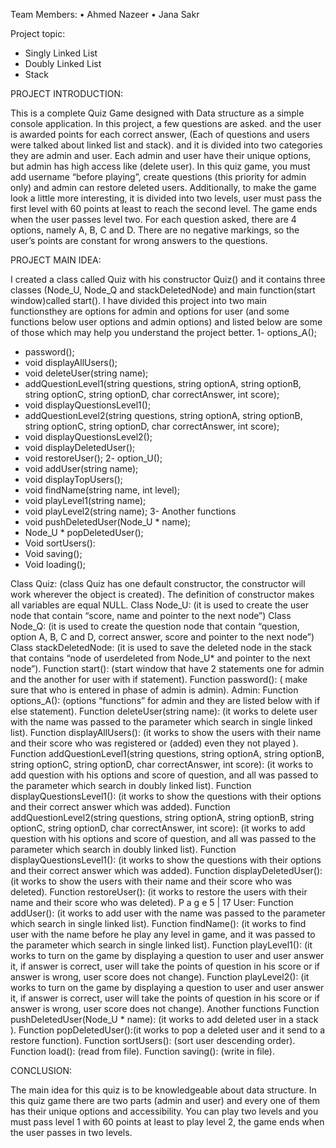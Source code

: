 Team Members:
• Ahmed Nazeer
• Jana Sakr

Project topic:
   - Singly Linked List
   - Doubly Linked List
   - Stack




PROJECT INTRODUCTION:

This is a complete Quiz Game designed with Data structure as a simple console application. In 
this project, a few questions are asked. and the user is awarded points for each correct answer, 
(Each of questions and users were talked about linked list and stack). and it is divided into two 
categories they are admin and user.
Each admin and user have their unique options, but admin has high access like (delete user).
In this quiz game, you must add username “before playing”, create questions (this priority for 
admin only) and admin can restore deleted users. Additionally, to make the game look a little 
more interesting, it is divided into two levels, user must pass the first level with 60 points at 
least to reach the second level.
The game ends when the user passes level two. For each question asked, there are 4 options, 
namely A, B, C and D. There are no negative markings, so the user’s points are constant for 
wrong answers to the questions.





PROJECT MAIN IDEA:

I created a class called Quiz with his constructor Quiz() and it contains three classes (Node_U, Node_Q
and stackDeletedNode) and main function(start window)called start().
I have divided this project into two main functionsthey are options for admin and options for user (and
some functions below user options and admin options) and listed below are some of those which may
help you understand the project better.
1- options_A();
- password();
- void displayAllUsers();
- void deleteUser(string name);
- addQuestionLevel1(string questions, string optionA, string optionB, string optionC, string
optionD, char correctAnswer, int score);
- void displayQuestionsLevel1();
- addQuestionLevel2(string questions, string optionA, string optionB, string optionC, string
optionD, char correctAnswer, int score);
- void displayQuestionsLevel2();
- void displayDeletedUser();
- void restoreUser();
2- option_U();
- void addUser(string name);
- void displayTopUsers();
- void findName(string name, int level);
- void playLevel1(string name);
- void playLevel2(string name);
3- Another functions
- void pushDeletedUser(Node_U * name);
- Node_U * popDeletedUser();
- Void sortUsers():
- Void saving();
- Void loading();



Class Quiz: (class Quiz has one default constructor, the constructor will work wherever the object is
created). The definition of constructor makes all variables are equal NULL.
Class Node_U: (it is used to create the user node that contain “score, name and pointer to the next
node”)
Class Node_Q: (it is used to create the question node that contain “question, option A, B, C and D,
correct answer, score and pointer to the next node”)
Class stackDeletedNode: (it is used to save the deleted node in the stack that contains “node of
userdeleted from Node_U* and pointer to the next node”).
Function start(): (start window that have 2 statements one for admin and the another for user with if
statement).
Function password(): ( make sure that who is entered in phase of admin is admin).
Admin:
Function options_A(): (options “functions” for admin and they are listed below with if else statement).
Function deleteUser(string name): (it works to delete user with the name was passed to the parameter
which search in single linked list).
Function displayAllUsers(): (it works to show the users with their name and their score who was
registered or (added) even they not played ).
Function addQuestionLevel1(string questions, string optionA, string optionB, string optionC, string
optionD, char correctAnswer, int score): (it works to add question with his options and score of question,
and all was passed to the parameter which search in doubly linked list).
Function displayQuestionsLevel1(): (it works to show the questions with their options and their correct
answer which was added).
Function addQuestionLevel2(string questions, string optionA, string optionB, string optionC, string
optionD, char correctAnswer, int score): (it works to add question with his options and score of question,
and all was passed to the parameter which search in doubly linked list).
Function displayQuestionsLevel1(): (it works to show the questions with their options and their correct
answer which was added).
Function displayDeletedUser(): (it works to show the users with their name and their score who was
deleted).
Function restoreUser(): (it works to restore the users with their name and their score who was deleted).
P a g e 5 | 17
User:
Function addUser(): (it works to add user with the name was passed to the parameter which search in
single linked list).
Function findName(): (it works to find user with the name before he play any level in game, and it was
passed to the parameter which search in single linked list).
Function playLevel1(): (it works to turn on the game by displaying a question to user and user answer it,
if answer is correct, user will take the points of question in his score or if answer is wrong, user score
does not change).
Function playLevel2(): (it works to turn on the game by displaying a question to user and user answer it,
if answer is correct, user will take the points of question in his score or if answer is wrong, user score
does not change).
Another functions
Function pushDeletedUser(Node_U * name): (it works to add deleted user in a stack ).
Function popDeletedUser():(it works to pop a deleted user and it send to a restore function).
Function sortUsers(): (sort user descending order).
Function load(): (read from file).
Function saving(): (write in file).




CONCLUSION:

The main idea for this quiz is to be knowledgeable about data structure.
In this quiz game there are two parts (admin and user) and every one of
them has their unique options and accessibility. You can play two levels
and you must pass level 1 with 60 points at least to play level 2, the
game ends when the user passes in two levels.

